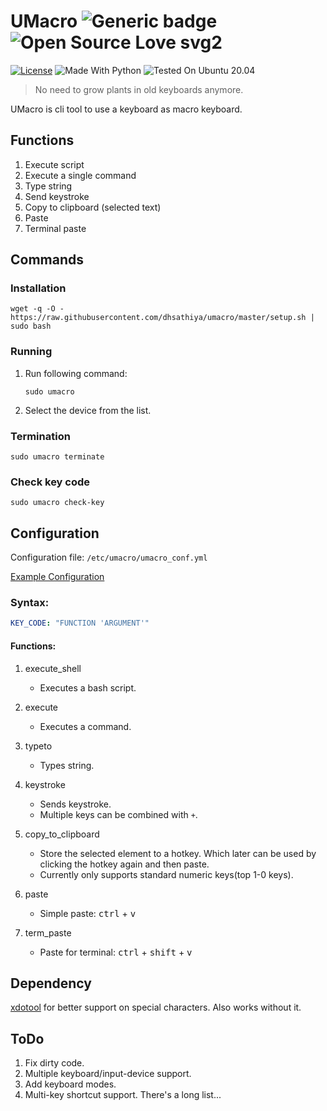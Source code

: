 # UMacro ![Generic badge](https://img.shields.io/badge/Status-Beta-Yellow.svg) ![Open Source Love svg2](https://badges.frapsoft.com/os/v2/open-source.svg?v=103)

[![License](https://img.shields.io/badge/License-MIT-success.svg)](https://opensource.org/licenses/MIT)
![Made With Python](https://img.shields.io/badge/Made%20With-Python-blue)
![Tested On Ubuntu 20.04](https://img.shields.io/badge/Tested%20On-Ubuntu%2020.04-orange)

> No need to grow plants in old keyboards anymore.

UMacro is cli tool to use a keyboard as macro keyboard.

## Functions
1. Execute script
2. Execute a single command
3. Type string
4. Send keystroke
5. Copy to clipboard (selected text)
6. Paste
7. Terminal paste

## Commands

### Installation
```shell
wget -q -O - https://raw.githubusercontent.com/dhsathiya/umacro/master/setup.sh | sudo bash
```

### Running
1. Run following command:
	```shell
	sudo umacro
	```
2. Select the device from the list.

### Termination
```shell
sudo umacro terminate
```

### Check key code
```shell
sudo umacro check-key
```

## Configuration
Configuration file: `/etc/umacro/umacro_conf.yml`

[Example Configuration](umacro_conf.yml)

### Syntax:
```yaml
KEY_CODE: "FUNCTION 'ARGUMENT'"
``` 

#### Functions:
1. execute_shell
	- Executes a bash script.

2. execute
	- Executes a command.

3. typeto
	- Types string.

4. keystroke
	- Sends keystroke.
	- Multiple keys can be combined with `+`.

5. copy_to_clipboard
	- Store the selected element to a hotkey. Which later can be used by clicking the hotkey again and then paste.
	- Currently only supports standard numeric keys(top 1-0 keys).

6. paste
	- Simple paste: <kbd>ctrl</kbd> + <kbd>v</kbd>

7. term_paste
	- Paste for terminal: <kbd>ctrl</kbd> + <kbd>shift</kbd> + <kbd>v</kbd>

## Dependency
[xdotool](http://manpages.ubuntu.com/manpages/trusty/man1/xdotool.1.html) for better support on special characters. Also works without it.

## ToDo
1. Fix dirty code.
2. Multiple keyboard/input-device support.
3. Add keyboard modes.
4. Multi-key shortcut support.
There's a long list...
